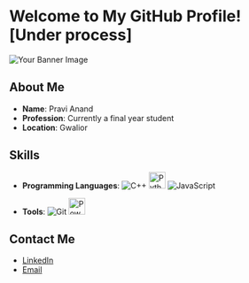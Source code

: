 # Welcome to My GitHub Profile![Under process]

![Your Banner Image](https://user-images.githubusercontent.com/65373279/148280039-301b677b-74e7-49f8-af75-15e7c9253d74.png)

## About Me
- **Name**: Pravi Anand
- **Profession**: Currently a final year student
- **Location**: Gwalior

## Skills
- **Programming Languages**:
  ![C++](https://img.shields.io/badge/C++-blue?style=for-the-badge&logo=c%2B%2B)
  <img src="https://upload.wikimedia.org/wikipedia/commons/c/c3/Python-logo-notext.svg" alt="Python" width="30"/>
  ![JavaScript](https://img.shields.io/badge/-JavaScript-yellow)
  
- **Tools**: 
  ![Git](https://img.shields.io/badge/-Git-red)
  <img src="https://upload.wikimedia.org/wikipedia/commons/c/cf/New_Power_BI_Logo.svg" alt="Power BI" width="30"/>
  
## Contact Me
- [LinkedIn](https://www.linkedin.com/in/yourprofile)
- [Email](mailto:youremail@example.com)
